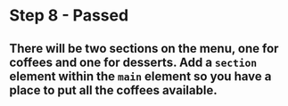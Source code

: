 # Step 8 - Passed
## There will be two sections on the menu, one for coffees and one for desserts. Add a `section` element within the `main` element so you have a place to put all the coffees available.